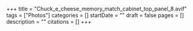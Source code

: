 +++
title = "Chuck_e_cheese_memory_match_cabinet_top_panel_8.avif"
tags = ["Photos"]
categories = []
startDate = ""
draft = false
pages = []
description = ""
citations = []
+++
